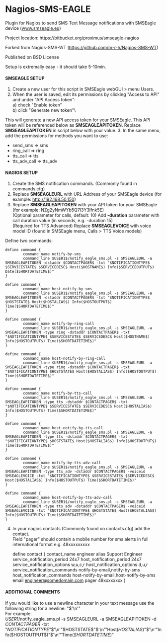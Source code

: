 Nagios-SMS-EAGLE
================

Plugin for Nagios to send SMS Text Message notifications with SMSEagle device (www.smseagle.eu)


Project location: https://bitbucket.org/proximus/smseagle-nagios

Forked from Nagios-SMS-WT (https://github.com/m-r-h/Nagios-SMS-WT)

Published on BSD License

Setup is extremally easy - it should take 5-10min.


#### SMSEAGLE SETUP

1. Create a new user for this script in SMSEagle webGUI > menu Users.
2. When the user is saved, edit its permissions by clicking "Access to API" and under "API Access token":\
a) check "Enable token"\
b) click "Generate new token"\

This will generate a new API access token for your SMSEagle. This API token will be referenced below as **SMSEAGLEAPITOKEN**. Replace **SMSEAGLEAPITOKEN** in script below with your value.
3. In the same menu, add the permissions for methods you want to use:
   - send_sms => sms
   - ring_call => ring
   - tts_call => tts
   - tts_adv_call => tts_adv



#### NAGIOS SETUP

1. Create the SMS notification commands.  (Commonly found in commands.cfg)
2. Replace **SMSEAGLEURL** with URL Address of your SMSEagle device (for example: http://192.168.50.150)
3. Replace **SMSEAGLEAPITOKEN** with your API token for your SMSEagle (for example: NZg2yNmWYb5Q7I3Y3Ifnk5E)\
(Optional parameter for calls, default: 10) Add **-duration** parameter with call duration value (in seconds, e.g. -duration 15)\
(Required for TTS Advanced) Replace **SMSEAGLEVOICE** with voice model ID (found in SMSEagle menu, Calls > TTS Voice models)

Define two commands:

	define command {
	        command_name notify-by-sms 
	        command_line $USER1$/notify_eagle_sms.pl -s SMSEAGLEURL -a SMSEAGLEAPITOKEN -dstaddr $CONTACTPAGER$ -txt "$NOTIFICATIONTYPE$ $SERVICESTATE$ $SERVICEDESC$ Host($HOSTNAME$) Info($SERVICEOUTPUT$) Date($SHORTDATETIME$)" 
	} 
	
	define command { 
	        command_name host-notify-by-sms 
	        command_line $USER1$/notify_eagle_sms.pl -s SMSEAGLEURL -a SMSEAGLEAPITOKEN -dstaddr $CONTACTPAGER$ -txt "$NOTIFICATIONTYPE$ $HOSTSTATE$ Host($HOSTALIAS$) Info($HOSTOUTPUT$) Time($SHORTDATETIME$)" 
	}

	define command { 
	        command_name notify-by-ring-call 
	        command_line $USER1$/notify_eagle_sms.pl -s SMSEAGLEURL -a SMSEAGLEAPITOKEN -type ring -dstaddr $CONTACTPAGER$ -txt "$NOTIFICATIONTYPE$ $SERVICESTATE$ $SERVICEDESC$ Host($HOSTNAME$) Info($HOSTOUTPUT$) Time($SHORTDATETIME$)" 
	}

	define command { 
	        command_name host-notify-by-ring-call 
	        command_line $USER1$/notify_eagle_sms.pl -s SMSEAGLEURL -a SMSEAGLEAPITOKEN -type ring -dstaddr $CONTACTPAGER$ -txt "$NOTIFICATIONTYPE$ $HOSTSTATE$ Host($HOSTALIAS$) Info($HOSTOUTPUT$) Time($SHORTDATETIME$)" 
	}

	define command { 
	        command_name notify-by-tts-call 
	        command_line $USER1$/notify_eagle_sms.pl -s SMSEAGLEURL -a SMSEAGLEAPITOKEN -type tts -dstaddr $CONTACTPAGER$ -txt "$NOTIFICATIONTYPE$ $SERVICESTATE$ $SERVICEDESC$ Host($HOSTALIAS$) Info($HOSTOUTPUT$) Time($SHORTDATETIME$)" 
	}

	define command { 
	        command_name host-notify-by-tts-call 
	        command_line $USER1$/notify_eagle_sms.pl -s SMSEAGLEURL -a SMSEAGLEAPITOKEN -type tts -dstaddr $CONTACTPAGER$ -txt "$NOTIFICATIONTYPE$ $HOSTSTATE$ Host($HOSTALIAS$) Info($HOSTOUTPUT$) Time($SHORTDATETIME$)" 
	}

	define command { 
	        command_name notify-by-tts-adv-call
	        command_line $USER1$/notify_eagle_sms.pl -s SMSEAGLEURL -a SMSEAGLEAPITOKEN -type tts_adv -dstaddr $CONTACTPAGER$ -voiceid SMSEAGLEVOICE -txt "$NOTIFICATIONTYPE$ $SERVICESTATE$ $SERVICEDESC$ Host($HOSTALIAS$) Info($HOSTOUTPUT$) Time($SHORTDATETIME$)" 
	}

	define command { 
	        command_name host-notify-by-tts-adv-call
	        command_line $USER1$/notify_eagle_sms.pl -s SMSEAGLEURL -a SMSEAGLEAPITOKEN -type tts_adv -dstaddr $CONTACTPAGER$ -voiceid SMSEAGLEVOICE -txt "$NOTIFICATIONTYPE$ $HOSTSTATE$ Host($HOSTALIAS$) Info($HOSTOUTPUT$) Time($SHORTDATETIME$)" 
	}


4. In your nagios contacts (Commonly found on contacts.cfg) add the contact.\
   Field "pager" should contain a mobile number for sms alerts in full international format e.g. 48xxxxxxxxx


	define contact {
	        contact_name                    engineer
	        alias                           Support Engineer
	        service_notification_period     24x7
	        host_notification_period        24x7
	        service_notification_options    w,u,c,r
	        host_notification_options       d,u,r
	        service_notification_commands   notify-by-email,notify-by-sms
	        host_notification_commands      host-notify-by-email,host-notify-by-sms
	        email                           engineer@somedomain.com
	        pager                           48xxxxxxxx
	}


#### ADDITIONAL COMMENTS
If you would like to use a newline character in your text message use the following string for a newline: "$'\n'"  
For example:\
$USER1$/notify_eagle_sms.pl -s SMSEAGLEURL -a SMSEAGLEAPITOKEN -d $CONTACTPAGER$ -txt "$NOTIFICATIONTYPE$"$'\n'"$HOSTSTATE$"$'\n'"Host($HOSTALIAS$)"$'\n'"Info($HOSTOUTPUT$)"$'\n'"Time($SHORTDATETIME$)"
